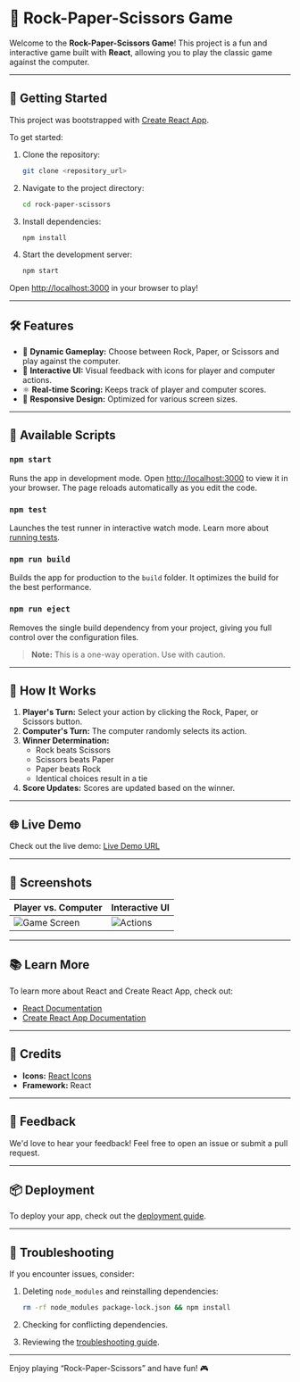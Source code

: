# 🎉 Rock-Paper-Scissors Game

Welcome to the **Rock-Paper-Scissors Game**! This project is a fun and interactive game built with **React**, allowing you to play the classic game against the computer.

---

## 🚀 Getting Started

This project was bootstrapped with [Create React App](https://github.com/facebook/create-react-app).

To get started:

1. Clone the repository:
   ```bash
   git clone <repository_url>
   ```

2. Navigate to the project directory:
   ```bash
   cd rock-paper-scissors
   ```

3. Install dependencies:
   ```bash
   npm install
   ```

4. Start the development server:
   ```bash
   npm start
   ```

Open [http://localhost:3000](http://localhost:3000) in your browser to play!

---

## 🛠️ Features

- 🎪 **Dynamic Gameplay:** Choose between Rock, Paper, or Scissors and play against the computer.
- 🔢 **Interactive UI:** Visual feedback with icons for player and computer actions.
- ⚛️ **Real-time Scoring:** Keeps track of player and computer scores.
- 🔧 **Responsive Design:** Optimized for various screen sizes.

---

## 🔧 Available Scripts

### `npm start`
Runs the app in development mode. Open [http://localhost:3000](http://localhost:3000) to view it in your browser. The page reloads automatically as you edit the code.

### `npm test`
Launches the test runner in interactive watch mode. Learn more about [running tests](https://facebook.github.io/create-react-app/docs/running-tests).

### `npm run build`
Builds the app for production to the `build` folder. It optimizes the build for the best performance.

### `npm run eject`
Removes the single build dependency from your project, giving you full control over the configuration files.

> **Note:** This is a one-way operation. Use with caution.

---

## 🔬 How It Works

1. **Player's Turn:** Select your action by clicking the Rock, Paper, or Scissors button.
2. **Computer's Turn:** The computer randomly selects its action.
3. **Winner Determination:**
   - Rock beats Scissors
   - Scissors beats Paper
   - Paper beats Rock
   - Identical choices result in a tie
4. **Score Updates:** Scores are updated based on the winner.

---

## 🌐 Live Demo

Check out the live demo: [Live Demo URL](#)

---

## 🎨 Screenshots

| Player vs. Computer | Interactive UI |
|---------------------|----------------|
| ![Game Screen](screenshot1.png) | ![Actions](screenshot2.png) |

---

## 📚 Learn More

To learn more about React and Create React App, check out:
- [React Documentation](https://reactjs.org/)
- [Create React App Documentation](https://facebook.github.io/create-react-app/docs/getting-started)

---

## 🎩 Credits

- **Icons:** [React Icons](https://react-icons.github.io/react-icons/)
- **Framework:** React

---

## 📢 Feedback

We'd love to hear your feedback! Feel free to open an issue or submit a pull request.

---

## 📦 Deployment

To deploy your app, check out the [deployment guide](https://facebook.github.io/create-react-app/docs/deployment).

---

## 🔧 Troubleshooting

If you encounter issues, consider:

1. Deleting `node_modules` and reinstalling dependencies:
   ```bash
   rm -rf node_modules package-lock.json && npm install
   ```

2. Checking for conflicting dependencies.

3. Reviewing the [troubleshooting guide](https://facebook.github.io/create-react-app/docs/troubleshooting#npm-run-build-fails-to-minify).

---

Enjoy playing “Rock-Paper-Scissors” and have fun! 🎮

